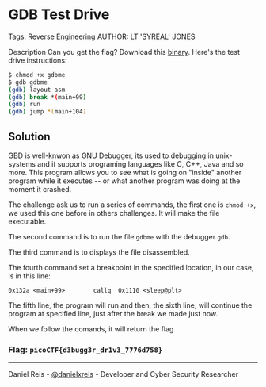 # GDB Test Drive
Tags: Reverse Engineering
AUTHOR: LT 'SYREAL' JONES

Description
Can you get the flag?
Download this [binary](gdbme).
Here's the test drive instructions:

```bash
$ chmod +x gdbme
$ gdb gdbme
(gdb) layout asm
(gdb) break *(main+99)
(gdb) run
(gdb) jump *(main+104)
```

## Solution

GBD is well-knwon as GNU Debugger, its used to debugging in unix-systems and it supports programing languages like C, C++, Java and so more. This program allows you to see what is going on "inside" another program while it executes -- or what another program was doing at the moment it crashed.

The challenge ask us to run a series of commands, the first one is `chmod +x`, we used this one before in others challenges. It will make the file executable. 

The second command is to run the file `gdbme` with the debugger `gdb`.

The third command is to displays the file disassembled.

The fourth command set a breakpoint in the specified location, in our case, is in this line:

`0x132a <main+99>        callq  0x1110 <sleep@plt>`

The fifth line, the program will run and then, the sixth line, will continue the program at specified line, just after the break we made just now.

When we follow the comands, it will return the flag

### Flag: `picoCTF{d3bugg3r_dr1v3_7776d758}`

---
Daniel Reis - [@danielxreis](https://twitter.com/DanielXReis) - Developer and Cyber Security Researcher